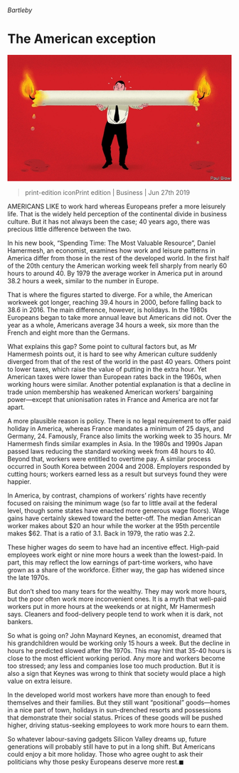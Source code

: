###### Bartleby

# The American exception 

![image](images/20190629_wbd001.jpg) 

> print-edition iconPrint edition | Business | Jun 27th 2019 

AMERICANS LIKE to work hard whereas Europeans prefer a more leisurely life. That is the widely held perception of the continental divide in business culture. But it has not always been the case; 40 years ago, there was precious little difference between the two. 

In his new book, “Spending Time: The Most Valuable Resource”, Daniel Hamermesh, an economist, examines how work and leisure patterns in America differ from those in the rest of the developed world. In the first half of the 20th century the American working week fell sharply from nearly 60 hours to around 40. By 1979 the average worker in America put in around 38.2 hours a week, similar to the number in Europe. 

That is where the figures started to diverge. For a while, the American workweek got longer, reaching 39.4 hours in 2000, before falling back to 38.6 in 2016. The main difference, however, is holidays. In the 1980s Europeans began to take more annual leave but Americans did not. Over the year as a whole, Americans average 34 hours a week, six more than the French and eight more than the Germans. 

What explains this gap? Some point to cultural factors but, as Mr Hamermesh points out, it is hard to see why American culture suddenly diverged from that of the rest of the world in the past 40 years. Others point to lower taxes, which raise the value of putting in the extra hour. Yet American taxes were lower than European rates back in the 1960s, when working hours were similar. Another potential explanation is that a decline in trade union membership has weakened American workers’ bargaining power—except that unionisation rates in France and America are not far apart. 

A more plausible reason is policy. There is no legal requirement to offer paid holiday in America, whereas France mandates a minimum of 25 days, and Germany, 24. Famously, France also limits the working week to 35 hours. Mr Hamermesh finds similar examples in Asia. In the 1980s and 1990s Japan passed laws reducing the standard working week from 48 hours to 40. Beyond that, workers were entitled to overtime pay. A similar process occurred in South Korea between 2004 and 2008. Employers responded by cutting hours; workers earned less as a result but surveys found they were happier. 

In America, by contrast, champions of workers’ rights have recently focused on raising the minimum wage (so far to little avail at the federal level, though some states have enacted more generous wage floors). Wage gains have certainly skewed toward the better-off. The median American worker makes about $20 an hour while the worker at the 95th percentile makes $62. That is a ratio of 3.1. Back in 1979, the ratio was 2.2. 

These higher wages do seem to have had an incentive effect. High-paid employees work eight or nine more hours a week than the lowest-paid. In part, this may reflect the low earnings of part-time workers, who have grown as a share of the workforce. Either way, the gap has widened since the late 1970s. 

But don’t shed too many tears for the wealthy. They may work more hours, but the poor often work more inconvenient ones. It is a myth that well-paid workers put in more hours at the weekends or at night, Mr Hamermesh says. Cleaners and food-delivery people tend to work when it is dark, not bankers. 

So what is going on? John Maynard Keynes, an economist, dreamed that his grandchildren would be working only 15 hours a week. But the decline in hours he predicted slowed after the 1970s. This may hint that 35-40 hours is close to the most efficient working period. Any more and workers become too stressed; any less and companies lose too much production. But it is also a sign that Keynes was wrong to think that society would place a high value on extra leisure. 

In the developed world most workers have more than enough to feed themselves and their families. But they still want “positional” goods—homes in a nice part of town, holidays in sun-drenched resorts and possessions that demonstrate their social status. Prices of these goods will be pushed higher, driving status-seeking employees to work more hours to earn them. 

So whatever labour-saving gadgets Silicon Valley dreams up, future generations will probably still have to put in a long shift. But Americans could enjoy a bit more holiday. Those who agree ought to ask their politicians why those pesky Europeans deserve more rest.◼ 

